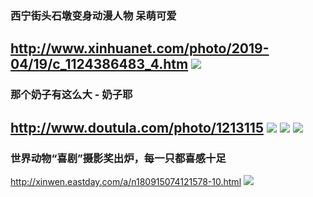 ### 西宁街头石墩变身动漫人物 呆萌可爱
http://www.xinhuanet.com/photo/2019-04/19/c_1124386483_4.htm
![](http://www.xinhuanet.com/photo/2019-04/19/1124386483_15556301358521n.jpg)
---
### 那个奶子有这么大 - 奶子耶
http://www.doutula.com/photo/1213115
![](https://ws4.sinaimg.cn/large/9150e4e5jw1fc93r02jaaj20ku0kywg8.jpg)
![](https://imgsa.baidu.com/forum/w%3D580/sign=016cccc73badcbef01347e0e9cae2e0e/539e99504fc2d56254fb25eeed1190ef77c66c6d.jpg)
![](http://imgsrc.baidu.com/forum/pic/item/539e99504fc2d56254fb25eeed1190ef77c66c6d.jpg)
---
### 世界动物“喜剧”摄影奖出炉，每一只都喜感十足
http://xinwen.eastday.com/a/n180915074121578-10.html
![](http://imgmini.eastday.com/push/20180915/880x586_1536968619847828.jpeg)